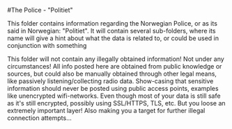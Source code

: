 #The Police - "Politiet"

This folder contains information regarding the Norwegian Police, or as its said in Norwegian: "Politiet".
It will contain several sub-folders, where its name will give a hint about what the data is related to, or could be used in conjunction with something

This folder will not contain any illegally obtained information! Not under any circumstances!
All info posted here are obtained from public knowledge or sources, but could also be manually obtained through other legal means, like passively listening/collecting radio data.
Show-casing that sensitive information should never be posted using public access points, examples like unencrypted wifi-networks.
Even though most of your data is still safe as it's still encrypted, possibly using SSL/HTTPS, TLS, etc. But you loose an extremely important layer! Also making you a target for further illegal connection attempts...